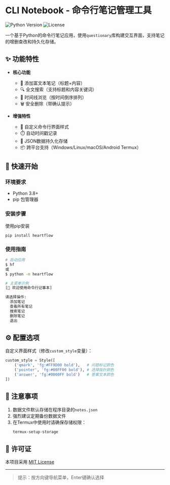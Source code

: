 
# CLI Notebook - 命令行笔记管理工具

![Python Version](https://img.shields.io/badge/python-3.8%2B-blue)
![License](https://img.shields.io/badge/license-MIT-green)

一个基于Python的命令行笔记应用，使用`questionary`库构建交互界面，支持笔记的增删查改和持久化存储。

## ✨ 功能特性

- **核心功能**
  - 📝 添加富文本笔记（标题+内容）
  - 🔍 全文搜索（支持标题和内容关键词）
  - 📖 时间线浏览（按时间倒序排列）
  - 🗑️ 安全删除（带确认提示）
  
- **增强特性**
  - 🎨 自定义命令行界面样式
  - ⏱️ 自动时间戳记录
  - 💾 JSON数据持久化存储
  - 📦 跨平台支持（Windows/Linux/macOS/Android Termux）

## 🚀 快速开始

### 环境要求
- Python 3.8+
- pip 包管理器

### 安装步骤

使用pip安装
```
pip install heartflow
```

### 使用指南
```bash
# 启动应用
$ hf
或
$ python -m heartflow

# 主菜单示例
[📔 欢迎使用命令行记事本]

请选择操作:
  添加笔记
  查看所有笔记
  搜索笔记
  删除笔记
  退出
```

## ⚙️ 配置选项

自定义界面样式（修改`custom_style`变量）：
```python
custom_style = Style([
    ('qmark', 'fg:#FF9D00 bold'),   # 问题标记颜色
    ('pointer', 'fg:#00FF00 bold'), # 选择指针颜色
    ('answer', 'fg:#0000FF bold')   # 答案文本颜色
])
```

## 📌 注意事项

1. 数据文件默认存储在程序目录的`notes.json`
2. 强烈建议定期备份数据文件
3. 在Termux中使用时请确保存储权限：
   ```bash
   termux-setup-storage
   ```

## 📜 许可证

本项目采用 [MIT License](LICENSE)

---

> 提示：按方向键导航菜单，Enter键确认选择